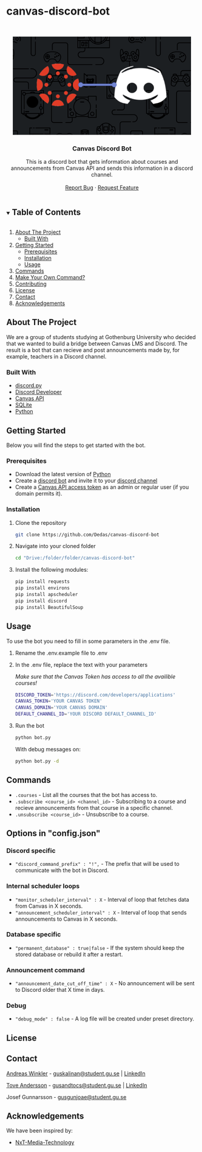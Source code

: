 # canvas-discord-bot

<br />
<p align="center">
  <a href="https://github.com/Dedas/canvas-discord-bot">
    <img src="images/DiscordCanvasLogo.PNG" width="470" height="258">
  </a>

  <h3 align="center">Canvas Discord Bot</h3>

  <p align="center">
    This is a discord bot that gets information about courses and announcements from Canvas API and sends this information in a discord channel.
    <br />
    <br />
    <a href="https://github.com/Dedas/canvas-discord-bot/issues">Report Bug</a>
    ·
    <a href="https://github.com/Dedas/canvas-discord-bot/issues">Request Feature</a>
  </p>
</p>
<!-- PROJECT LOGO -->

<!-- TABLE OF CONTENTS -->
<details open="open">
  <summary><h2 style="display: inline-block">Table of Contents</h2></summary>
  <ol>
    <li>
      <a href="#about-the-project">About The Project</a>
      <ul>
        <li><a href="#built-with">Built With</a></li>
      </ul>
    </li>
    <li>
      <a href="#getting-started">Getting Started</a>
      <ul>
        <li><a href="#prerequisites">Prerequisites</a></li>
        <li><a href="#installation">Installation</a></li>
        <li><a href="#usage">Usage</a></li>
      </ul>
    </li>
    <li><a href="#commands">Commands</a></li>
    <li><a href="#make-your-own-command">Make Your Own Command?</a></li>
    <li><a href="#contributing">Contributing</a></li>
    <li><a href="#license">License</a></li>
    <li><a href="#contact">Contact</a></li>
    <li><a href="#acknowledgements">Acknowledgements</a></li>
  </ol>
</details>

<!-- ABOUT THE PROJECT -->
## About The Project
We are a group of students studying at Gothenburg University who decided that we wanted to build a bridge between Canvas LMS and Discord. The result is a bot that can recieve and post announcements made by, for example, teachers in a Discord channel.

### Built With

* [discord.py](https://discordpy.readthedocs.io/en/latest/index.html)
* [Discord Developer](https://discord.com/developers/applications)
* [Canvas API](https://canvas.instructure.com/doc/api/)
* [SQLite](https://www.sqlite.org/index.html)
* [Python](https://www.python.org/)

<!-- GETTING STARTED -->
## Getting Started

Below you will find the steps to get started with the bot.

### Prerequisites

* Download the latest version of [Python](https://www.python.org/)
* Create a [discord bot](https://discordpy.readthedocs.io/en/latest/discord.html) and invite it to your [discord channel](https://support.discord.com/hc/en-us/articles/204849977-How-do-I-create-a-server-)
* Create a [Canvas API access token](https://community.canvaslms.com/t5/Admin-Guide/How-do-I-manage-API-access-tokens-as-an-admin/ta-p/89) as an admin or regular user (if you domain permits it).

### Installation
1. Clone the repository

   ```sh
   git clone https://github.com/Dedas/canvas-discord-bot
   ```
2. Navigate into your cloned folder

   ```sh
   cd "Drive:/folder/folder/canvas-discord-bot"
   ```
3. Install the following modules:

   ```sh
   pip install requests
   pip install environs
   pip install apscheduler
   pip install discord
   pip install BeautifulSoup
   ```

<!-- USAGE EXAMPLES -->
## Usage

To use the bot you need to fill in some parameters in the .env file.

1. Rename the .env.example file to .env
2. In the .env file, replace the text with your parameters </br>
   
    *Make sure that the Canvas Token has access to all the availible courses!*

    ```sh
    DISCORD_TOKEN='https://discord.com/developers/applications'
    CANVAS_TOKEN='YOUR CANVAS TOKEN'
    CANVAS_DOMAIN='YOUR CANVAS DOMAIN'
    DEFAULT_CHANNEL_ID='YOUR DISCORD DEFAULT_CHANNEL_ID'
    ```
3. Run the bot

    ```sh
    python bot.py
    ```

    With debug messages on:

    ```sh
    python bot.py -d
    ```
<!-- COMMANDS -->
## Commands

- `.courses` - List all the courses that the bot has access to.
- `.subscribe <course_id> <channel_id>` - Subscribing to a course and recieve announcements from that course in a specific channel.
- `.unsubscribe <course_id>` - Unsubscribe to a course.


<!-- LICENSE -->

## Options in "config.json"

### Discord specific
- `"discord_command_prefix" : "!",` - The prefix that will be used to communicate with the bot in Discord.

### Internal scheduler loops
- `"monitor_scheduler_interval" : X` - Interval of loop that fetches data from Canvas in X seconds.
- `"announcement_scheduler_interval" : X` - Interval of loop that sends announcements to Canvas in X seconds.

### Database specific
- `"permanent_database" : true|false` - If the system should keep the stored database or rebuild it after a restart.

### Announcement command
- `"announcement_date_cut_off_time" : X` - No announcement will be sent to Discord older that X time in days.

### Debug
- `"debug_mode" : false` - A log file will be created under preset directory.

## License

<!-- CONTACT -->
## Contact

[Andreas Winkler](https://github.com/Dedas) - guskalinan@student.gu.se | [LinkedIn](https://www.linkedin.com/in/andreas-winkler-970335107/)

[Tove Andersson](https://github.com/Tove-A) - gusandtocs@student.gu.se | [LinkedIn](https://www.linkedin.com/in/tove-andersson-75ab83165/)

Josef Gunnarsson - gusgunjoae@student.gu.se

<!-- ACKNOWLEDGEMENTS -->
## Acknowledgements

We have been inspired by:
* [NxT-Media-Technology](https://github.com/NxT-Media-Technology/Canvas-Student-Announcement-Discord-Bot)